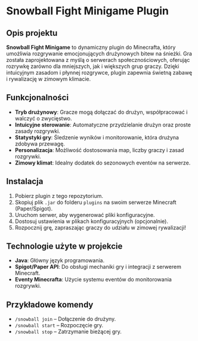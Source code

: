 # Snowball Fight Minigame Plugin

## Opis projektu

**Snowball Fight Minigame** to dynamiczny plugin do Minecrafta, który umożliwia rozgrywanie emocjonujących drużynowych bitew na śnieżki. Gra została zaprojektowana z myślą o serwerach społecznościowych, oferując rozrywkę zarówno dla mniejszych, jak i większych grup graczy. Dzięki intuicyjnym zasadom i płynnej rozgrywce, plugin zapewnia świetną zabawę i rywalizację w zimowym klimacie.

## Funkcjonalności

- **Tryb drużynowy**: Gracze mogą dołączać do drużyn, współpracować i walczyć o zwycięstwo.
- **Intuicyjne sterowanie**: Automatyczne przydzielanie drużyn oraz proste zasady rozgrywki.
- **Statystyki gry**: Śledzenie wyników i monitorowanie, która drużyna zdobywa przewagę.
- **Personalizacja**: Możliwość dostosowania map, liczby graczy i zasad rozgrywki.
- **Zimowy klimat**: Idealny dodatek do sezonowych eventów na serwerze.

## Instalacja

1. Pobierz plugin z tego repozytorium.
2. Skopiuj plik `.jar` do folderu `plugins` na swoim serwerze Minecraft (Paper/Spigot).
3. Uruchom serwer, aby wygenerować pliki konfiguracyjne.
4. Dostosuj ustawienia w plikach konfiguracyjnych (opcjonalnie).
5. Rozpocznij grę, zapraszając graczy do udziału w zimowej rywalizacji!

## Technologie użyte w projekcie

- **Java**: Główny język programowania.
- **Spigot/Paper API**: Do obsługi mechaniki gry i integracji z serwerem Minecraft.
- **Eventy Minecrafta**: Użycie systemu eventów do monitorowania rozgrywki.

## Przykładowe komendy

- `/snowball join` – Dołączenie do drużyny.
- `/snowball start` – Rozpoczęcie gry.
- `/snowball stop` – Zatrzymanie bieżącej gry.
